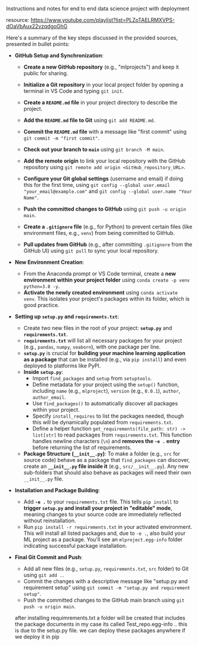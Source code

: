 Instructions and notes for end to end data science project with deployment 




resource: https://www.youtube.com/playlist?list=PLZoTAELRMXVPS-dOaVbAux22vzqdgoGhG

Here's a summary of the key steps discussed in the provided sources, presented in bullet points:


*   **GitHub Setup and Synchronization**:
    *   **Create a new GitHub repository** (e.g., "mlprojects") and keep it public for sharing.

    *   **Initialize a Git repository** in your local project folder by opening a terminal in VS Code and typing `git init`.
    *   **Create a `README.md` file** in your project directory to describe the project.
    *   **Add the `README.md` file to Git** using `git add README.md`.
    *   **Commit the `README.md` file** with a message like "first commit" using `git commit -m "first commit"`.
    *   **Check out your branch to `main`** using `git branch -M main`.
    *   **Add the remote origin** to link your local repository with the GitHub repository using `git remote add origin <GitHub_repository_URL>`.
    *   **Configure your Git global settings** (username and email) if doing this for the first time, using `git config --global user.email "your_email@example.com"` and `git config --global user.name "Your Name"`.
    *   **Push the committed changes to GitHub** using `git push -u origin main`.
    *   **Create a `.gitignore` file** (e.g., for Python) to prevent certain files (like environment files, e.g., `venv`) from being committed to GitHub.
    *   **Pull updates from GitHub** (e.g., after committing `.gitignore` from the GitHub UI) using `git pull` to sync your local repository.

*   **New Environment Creation**:
    *   From the Anaconda prompt or VS Code terminal, create a **new environment within your project folder** using `conda create -p venv python=3.8 -y`.
    *   **Activate the newly created environment** using `conda activate venv`. This isolates your project's packages within its folder, which is good practice.
    
*   **Setting up `setup.py` and `requirements.txt`**:
    *   Create two new files in the root of your project: **`setup.py`** and **`requirements.txt`**.
    *   **`requirements.txt`** will list all necessary packages for your project (e.g., `pandas`, `numpy`, `seaborn`), with one package per line.
    *   **`setup.py`** is crucial for **building your machine learning application as a package** that can be installed (e.g., via `pip install`) and even deployed to platforms like PyPI.
    *   **Inside `setup.py`**:
        *   Import `find_packages` and `setup` from `setuptools`.
        *   Define metadata for your project using the `setup()` function, including `name` (e.g., `mlproject`), `version` (e.g., `0.0.1`), `author`, `author_email`.
        *   Use `find_packages()` to automatically discover all packages within your project.
        *   Specify `install_requires` to list the packages needed, though this will be dynamically populated from `requirements.txt`.
        *   Define a helper function `get_requirements(file_path: str) -> list[str]` to read packages from `requirements.txt`. This function handles newline characters (`\n`) and **removes the `-e .` entry** before returning the list of requirements.
    *   **Package Structure (`__init__.py`)**: To make a folder (e.g., `src` for source code) behave as a package that `find_packages` can discover, create an **`__init__.py` file inside it** (e.g., `src/__init__.py`). Any new sub-folders that should also behave as packages will need their own `__init__.py` file.
*   **Installation and Package Building**:
    *   Add **`-e .`** to your `requirements.txt` file. This tells `pip install` to **trigger `setup.py` and install your project in "editable" mode**, meaning changes to your source code are immediately reflected without reinstallation.
    *   Run `pip install -r requirements.txt` in your activated environment. This will install all listed packages and, due to `-e .`, also build your ML project as a package. You'll see an `mlproject.egg-info` folder indicating successful package installation.
*   **Final Git Commit and Push**:
    *   Add all new files (e.g., `setup.py`, `requirements.txt`, `src` folder) to Git using `git add .`.
    *   Commit the changes with a descriptive message like "setup.py and requirement setup" using `git commit -m "setup.py and requirement setup"`.
    *   Push the committed changes to the GitHub main branch using `git push -u origin main`.

    after installing requimrements.txt a folder will be created that includes the package documents in my case its called Test_repo.egg-info .. this is due to the setup.py file. 
    we can deploy these packages anywhere if we deploy it in pip




   
